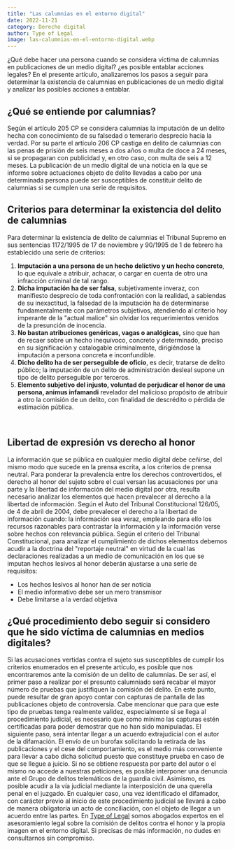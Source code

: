 ```yaml
---
title: "Las calumnias en el entorno digital"
date: 2022-11-21
category: Derecho digital
author: Type of Legal
image: las-calumnias-en-el-entorno-digital.webp
---
```


¿Qué debe hacer una persona cuando se considera víctima de calumnias en publicaciones de un medio digital? ¿es posible entablar acciones legales? En el presente artículo, analizaremos los pasos a seguir para determinar la existencia de calumnias en publicaciones de un medio digital y analizar las posibles acciones a entablar.

**¿Qué se entiende por calumnias?**
-----------------------------------

Según el artículo 205 CP se considera calumnias la imputación de un delito hecha con conocimiento de su falsedad o temerario desprecio hacia la verdad. Por su parte el artículo 206 CP castiga en delito de calumnias con las penas de prisión de seis meses a dos años o multa de doce a 24 meses, si se propagaran con publicidad y, en otro caso, con multa de seis a 12 meses. La publicación de un medio digital de una noticia en la que se informe sobre actuaciones objeto de delito llevadas a cabo por una determinada persona puede ser susceptibles de constituir delito de calumnias si se cumplen una serie de requisitos.

**Criterios para determinar la existencia del delito de calumnias**
-------------------------------------------------------------------

Para determinar la existencia de delito de calumnias el Tribunal Supremo en sus sentencias 1172/1995 de 17 de noviembre y 90/1995 de 1 de febrero ha establecido una serie de criterios:

1.  **Imputación a una persona de un hecho delictivo y un hecho concreto**, lo que equivale a atribuir, achacar, o cargar en cuenta de otro una infracción criminal de tal rango.
2.  **Dicha imputación ha de ser falsa**, subjetivamente inveraz, con manifiesto desprecio de toda confrontación con la realidad, a sabiendas de su inexactitud, la falsedad de la imputación ha de determinarse fundamentalmente con parámetros subjetivos, atendiendo al criterio hoy imperante de la "actual malice" sin olvidar los requerimientos venidos de la presunción de inocencia.
3.  **No bastan atribuciones genéricas, vagas o analógicas,** sino que han de recaer sobre un hecho inequívoco, concreto y determinado, preciso en su significación y catalogable criminalmente, dirigiéndose la imputación a persona concreta e inconfundible.
4.  **Dicho delito ha de ser perseguible de oficio**, es decir, tratarse de delito público; la imputación de un delito de administración desleal supone un tipo de delito perseguible por terceros.
5.  **Elemento subjetivo del injusto, voluntad de perjudicar el honor de una persona, animus infamandi** revelador del malicioso propósito de atribuir a otro la comisión de un delito, con finalidad de descrédito o pérdida de estimación pública.

 

**Libertad de expresión vs derecho al honor**
---------------------------------------------

La información que se pública en cualquier medio digital debe ceñirse, del mismo modo que sucede en la prensa escrita, a los criterios de prensa neutral. Para ponderar la prevalencia entre los derechos controvertidos, el derecho al honor del sujeto sobre el cual versan las acusaciones por una parte y la libertad de información del medio digital por otra, resulta necesario analizar los elementos que hacen prevalecer al derecho a la libertad de información. Según el Auto del Tribunal Constitucional 126/05, de 4 de abril de 2004, debe prevalecer el derecho a la libertad de información cuando: la información sea veraz, empleando para ello los recursos razonables para contrastar la información y la información verse sobre hechos con relevancia pública. Según el criterio del Tribunal Constitucional, para analizar el cumplimiento de dichos elementos debemos acudir a la doctrina del "reportaje neutral" en virtud de la cual las declaraciones realizadas a un medio de comunicación en los que se imputan hechos lesivos al honor deberán ajustarse a una serie de requisitos:

*   Los hechos lesivos al honor han de ser noticia
*   El medio informativo debe ser un mero transmisor
*   Debe limitarse a la verdad objetiva

**¿Qué procedimiento debo seguir si considero que he sido víctima de calumnias en medios digitales?**
-----------------------------------------------------------------------------------------------------

Si las acusaciones vertidas contra el sujeto sus susceptibles de cumplir los criterios enumerados en el presente artículo, es posible que nos encontraremos ante la comisión de un delito de calumnias. De ser así, el primer paso a realizar por el presunto calumniado será recabar el mayor número de pruebas que justifiquen la comisión del delito. En este punto, puede resultar de gran apoyo contar con capturas de pantalla de las publicaciones objeto de controversia. Cabe mencionar que para que este tipo de pruebas tenga realmente validez, especialmente si se llega al procedimiento judicial, es necesario que como mínimo las capturas estén certificadas para poder demostrar que no han sido manipuladas. El siguiente paso, será intentar llegar a un acuerdo extrajudicial con el autor de la difamación. El envío de un burofax solicitando la retirada de las publicaciones y el cese del comportamiento, es el medio más conveniente para llevar a cabo dicha solicitud puesto que constituye prueba en caso de que se llegue a juicio. Si no se obtiene respuesta por parte del autor o el mismo no accede a nuestras peticiones, es posible interponer una denuncia ante el Grupo de delitos telemáticos de la guardia civil. Asimismo, es posible acudir a la vía judicial mediante la interposición de una querella penal en el juzgado. En cualquier caso, una vez identificado el difamador, con carácter previo al inicio de este procedimiento judicial se llevará a cabo de manera obligatoria un acto de conciliación, con el objeto de llegar a un acuerdo entre las partes. En [Type of Legal](https://typeoflegal.com/ "Type of Legal") somos abogados expertos en el asesoramiento legal sobre la comisión de delitos contra el honor y la propia imagen en el entorno digital. Si precisas de más información, no dudes en consultarnos sin compromiso.
